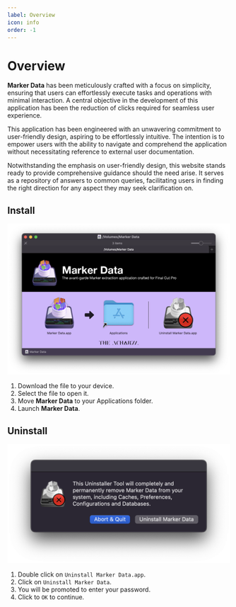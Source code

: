 ```yaml
---
label: Overview
icon: info
order: -1
---
```

# Overview

**Marker Data** has been meticulously crafted with a focus on simplicity, ensuring that users can effortlessly execute tasks and operations with minimal interaction. A central objective in the development of this application has been the reduction of clicks required for seamless user experience.

This application has been engineered with an unwavering commitment to user-friendly design, aspiring to be effortlessly intuitive. The intention is to empower users with the ability to navigate and comprehend the application without necessitating reference to external user documentation.

Notwithstanding the emphasis on user-friendly design, this website stands ready to provide comprehensive guidance should the need arise. It serves as a repository of answers to common queries, facilitating users in finding the right direction for any aspect they may seek clarification on.

## Install

![Marker Data's DMG](/assets/md-install.png)

1. Download the file to your device.
2. Select the file to open it.
3. Move **Marker Data** to your Applications folder.
4. Launch **Marker Data**.

## Uninstall

![Uninstall Marker Data](/assets/md-uninstall.png)

1. Double click on `Uninstall Marker Data.app`.
2. Click on `Uninstall Marker Data`.
3. You will be promoted to enter your password.
4. Click to `OK` to continue.